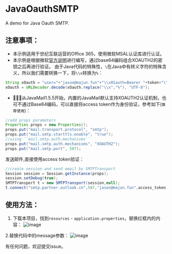 # JavaOauthSMTP
A demo for Java Oauth SMTP.

## 注意事项：
- 本示例适用于世纪互联运营的Office 365，使用微软MSAL认证库进行认证。
- 本示例是根据微软[官方说明](https://learn.microsoft.com/en-us/exchange/client-developer/legacy-protocols/how-to-authenticate-an-imap-pop-smtp-application-by-using-oauth)进行编写，通过base64编码组合XOAUTH2的密钥之后再进行验证。
  由于Java代码的特殊性，``\``在Java中有转义字符的特殊含义，所以我们需要转换一下，将``\\x``转换为``%``：
```java
String xOauth = "user="+"jason@majun.fun"+"\\x01auth=Bearer "+token+"\\x01\\x01";
xOauth = URLDecoder.decode(xOauth.replace("\\x","%"), "UTF-8");
```
- 🌠🌠🌠从JavaMail1.5.5开始，内置的JavaMail默认支持XOAUTH2认证机制，也可不通过Base64编码，可以直接将access token作为身份验证，参考如下(``推荐使用``)：
```java
//add props parameters
Properties props = new Properties();
props.put("mail.transport.protocol", "smtp");
props.put("mail.smtp.starttls.enable", "true");
//using ``mail.smtp.auth.mechanisms``
props.put("mail.smtp.auth.mechanisms", "XOAUTH2");
props.put("mail.smtp.port", 587);
```
发送邮件,直接使用access token验证：
```java
//create session and send email by SMTPTransport
Session session = Session.getInstance(props);
session.setDebug(true);
SMTPTransport t = new SMTPTransport(session,null);
t.connect("smtp.partner.outlook.cn",587,"jason@majun.fun",access_token);
```


## 使用方法：
1. 下载本项目，找到``resources`` - ``application.properties``，替换红框内的内容：
![image](https://user-images.githubusercontent.com/18607988/209895884-a6c226da-5dcb-4196-bbcb-fbd685cefd17.png)

2.替换代码中的message参数：
![image](https://user-images.githubusercontent.com/18607988/209896009-9d6d92ef-27cd-47bf-869d-867acd336a44.png)


有任何问题，欢迎提交issue。
